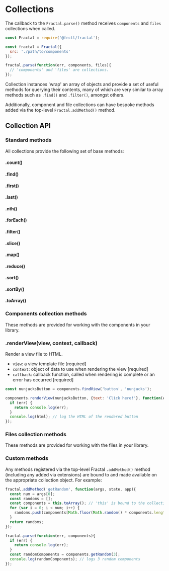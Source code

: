 # Collections

The callback to the `Fractal.parse()` method receives `components` and `files` collections when called.

```js
const Fractal = require('@frctl/fractal');

const fractal = Fractal({
  src: './path/to/components'
});

fractal.parse(function(err, components, files){
  // 'components' and 'files' are collections.
});
```

Collection instances 'wrap' an array of objects and provide a set of useful methods for querying their contents, many of which are very similar to array methods such as `.find()` and `.filter()`, amongst others.

Additionally, component and file collections can have bespoke methods added via the top-level `Fractal.addMethod()` method.

## Collection API

### Standard methods

All collections provide the following set of base methods:

#### .count()
#### .find()
#### .first()
#### .last()
#### .nth()
#### .forEach()
#### .filter()
#### .slice()
#### .map()
#### .reduce()
#### .sort()
#### .sortBy()
#### .toArray()

### Components collection methods

These methods are provided for working with the components in your library.

<!-- ### .count()

Returns the number of [components](/docs/entity-schemas.md#component) found.

```js
const myComponents = components.getAll();
``` -->

<!-- ### .getAll()

Returns an array of all [components](/docs/entity-schemas.md#component).

```js
const myComponents = components.getAll();
``` -->

<!-- ### .getViews()

Returns an array of all view template files.

```js
const views = components.getViews();
```

### .getViewsFor(component)

Returns an array of all view template files for a specific component.

* `component`: a component name or a component object [required]

```js
const buttonViews = components.getViewsFor('button');
```

### .findView(component, adapterName)

Find the view template for a component that is used by the specified adapter. Returns `undefined` if a match is not found.

* `component`: a component name or a component object [required]
* `adapterName`: name of a registered template engine adapter [required]

```js
const nunjucksButton = components.findView('button', 'nunjucks');
``` -->

### .renderView(view, context, callback)

Render a view file to HTML.

* `view`: a view template file [required]
* `context`: object of data to use when rendering the view [required]
* `callback`: callback function, called when rendering is complete or an error has occurred [required]

```js
const nunjucksButton = components.findView('button', 'nunjucks');

components.renderView(nunjucksButton, {text: 'Click here!'}, function(err, html){
  if (err) {
    return console.log(err);
  }
  console.log(html); // log the HTML of the rendered button
});
```

<!-- ### .findByName(name)

Find a component by name. Returns `undefined` if not found.

* `name`: name of the component to find [required]

```js
const button = components.findByName('button');
``` -->

### Files collection methods

These methods are provided for working with the files in your library.

<!-- ### .count()

Returns the number of [files](/docs/entity-schemas.md#file) found.

### .getAll()

Returns an array of all [files](/docs/entity-schemas.md#file).

```js
const myFiles = files.getAll();
``` -->

<!-- ### .filterByPath(match)

Get an array of file objects for all files whose relative path matches the supplied `match` argument.

The `match` argument can be a single path, a [glob pattern](https://github.com/isaacs/node-glob#glob-primer) or an array of glob patterns. If an array is provided then positive patterns add to the result whilst negative ones subtract from it.

```js
const stylesheets = files.filterByPath('**/assets/*.css'); // Single glob string
const scripts = files.filterByPath(['**/*.js', '!**/config.js']); // Array of glob strings
``` -->

### Custom methods

Any methods registered via the top-level Fractal `.addMethod()` method (including any added via extensions) are bound to and made available on the appropriate collection object. For example:

```js
fractal.addMethod('getRandom', function(args, state, app){
  const num = args[0];
  const randoms = [];
  const components = this.toArray(); // 'this' is bound to the collection object itself
  for (var i = 0; i < num; i++) {
    randoms.push(components[Math.floor(Math.random() * components.length)]);
  }
  return randoms;
});

fractal.parse(function(err, components){
  if (err) {
    return console.log(err);
  }
  const randomComponents = components.getRandom(3);
  console.log(randomComponents); // logs 3 random components
});

```

